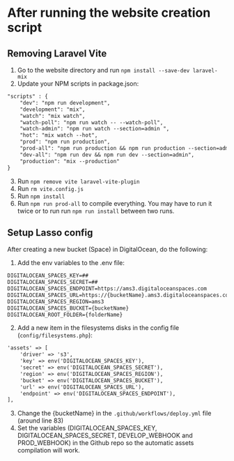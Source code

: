 # After running the website creation script


## Removing Laravel Vite
1. Go to the website directory and run `npm install --save-dev laravel-mix`
2. Update your NPM scripts in package.json:
```diff
"scripts" : {
    "dev": "npm run development",
    "development": "mix",
    "watch": "mix watch",
    "watch-poll": "npm run watch -- --watch-poll",
    "watch-admin": "npm run watch --section=admin ",
    "hot": "mix watch --hot",
    "prod": "npm run production",
    "prod-all": "npm run production && npm run production --section=admin",
    "dev-all": "npm run dev && npm run dev --section=admin",
    "production": "mix --production"
}
```
3. Run `npm remove vite laravel-vite-plugin`
4. Run `rm vite.config.js`
5. Run `npm install`
6. Run `npm run prod-all` to compile everything. You may have to run it twice or to run run `npm run install` between two runs.


## Setup Lasso config

After creating a new bucket (Space) in DigitalOcean, do the following:

1. Add the env variables to the .env file:
```diff
DIGITALOCEAN_SPACES_KEY=##
DIGITALOCEAN_SPACES_SECRET=##
DIGITALOCEAN_SPACES_ENDPOINT=https://ams3.digitaloceanspaces.com
DIGITALOCEAN_SPACES_URL=https://{bucketName}.ams3.digitaloceanspaces.com
DIGITALOCEAN_SPACES_REGION=ams3
DIGITALOCEAN_SPACES_BUCKET={bucketName}
DIGITALOCEAN_ROOT_FOLDER={folderName}
```
2. Add a new item in the filesystems disks in the config file (`config/filesystems.php`):
```diff
'assets' => [
    'driver' => 's3',
    'key' => env('DIGITALOCEAN_SPACES_KEY'),
    'secret' => env('DIGITALOCEAN_SPACES_SECRET'),
    'region' => env('DIGITALOCEAN_SPACES_REGION'),
    'bucket' => env('DIGITALOCEAN_SPACES_BUCKET'),
    'url' => env('DIGITALOCEAN_SPACES_URL'),
    'endpoint' => env('DIGITALOCEAN_SPACES_ENDPOINT'),
],
```
3. Change the {bucketName} in the `.github/workflows/deploy.yml` file (around line 83)
4. Set the variables (DIGITALOCEAN_SPACES_KEY, DIGITALOCEAN_SPACES_SECRET, DEVELOP_WEBHOOK and PROD_WEBHOOK) in the Github repo so the automatic assets compilation will work.

##
